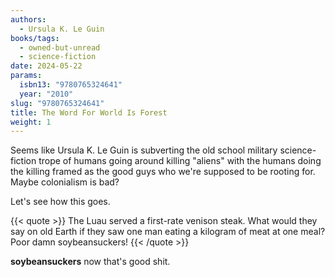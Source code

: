 ```yaml
---
authors:
  - Ursula K. Le Guin
books/tags:
  - owned-but-unread
  - science-fiction
date: 2024-05-22
params:
  isbn13: "9780765324641"
  year: "2010"
slug: "9780765324641"
title: The Word For World Is Forest
weight: 1
---
```


Seems like Ursula K. Le Guin is subverting the old school military science-fiction trope of humans going around killing "aliens" with the humans doing the killing framed as the good guys who we're supposed to be rooting for. Maybe colonialism is bad?

Let's see how this goes.

<!--more-->

{{< quote >}} The Luau served a first-rate venison steak. What would they say on old Earth if they saw one man eating a kilogram of meat at one meal? Poor damn soybeansuckers! {{< /quote >}}

**soybeansuckers** now that's good shit.
